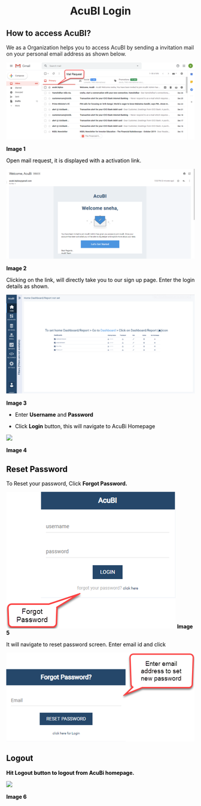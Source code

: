
 
<center><h1>AcuBI Login</h1></center>


##  How to access AcuBI?


We as a Organization helps you to access  AcuBI by sending a invitation mail on your personal email address as shown below. 


![enter image description here](https://raw.githubusercontent.com/sv18042016/fp1/311b38f5dc38623d9e5d7ad399b080eff943e655/images/New_version5/UD_Acubi_Login2.png)

<b><font color = "Black"> Image 1</b>

Open mail request, it is displayed with a activation link.

![enter image description here](https://raw.githubusercontent.com/sv18042016/fp1/c91a926156b87ab9716f0bb33f208e23f0aee55b/images/New_version5/UD_Acubi_Login.png)

<b><font color = "Black"> Image 2</b>

Clicking on the link, will directly take you to our sign up page. Enter the login details as shown.


![enter image description here](https://raw.githubusercontent.com/sv18042016/fp1/bb5d4c9f6814109a9645827e267e716c0d044c2a/images/New_version5/Homepage_v5.png)

<b><font color = "Black"> Image 3</b>

-  Enter  <b>Username</b> and <b>Password</b>

- Click  <b>Login</b> button, this will navigate to AcuBi  Homepage

![
](https://raw.githubusercontent.com/sv18042016/fp1/master/images/New_version5/Homepage_v5.png)

<b><font color = "Black"> Image 4</b>

## Reset Password

  To Reset your password, Click <b>Forgot Password.</b>
  

  
![enter image description here](https://raw.githubusercontent.com/sv18042016/fp1/d699fdaa0ce671092b5221c2b237a80837b2e442/images/New_version5/UD_Acubi_Login1.png)
 <b><font color = "Black"> Image 5</b>

  It will navigate to reset password screen. Enter email id and click <b> 
  
![enter image description here](https://raw.githubusercontent.com/sv18042016/fp1/d4e2f8591d8f987195c49e386f89047fa0c3ebde/images/New_version5/UD_Acubi_Login4.png)
## Logout

Hit <b>Logout</b> button to logout from AcuBi homepage.

![
](https://raw.githubusercontent.com/sv18042016/fp1/master/images/New_version5/UD_Logout.png)

<b><font color = "Black"> Image 6</b>

<!--stackedit_data:
eyJoaXN0b3J5IjpbLTE4MTY5MzkxNDQsOTY0MzM1ODMsLTUyND
IwMTk3NSwyMTI0NTk5NDQwLC0xMTYzNjYwMTIzLDQ1Mzg5ODky
NCw2MjQ4NDY1NjQsLTE4MTc0NjgwMDQsMTAzOTM4NTU5NSwxNz
I5NTYzNzgxLDE4NDM0NTkyMDUsMjEwODMyMDM1MywtNjg2Mjg5
NzUxLC0xNDQ0NjYxOTE5LDEzMzQ3MDE3NzUsLTc1NDIzNDcwLD
E3OTMzNTU5NTksLTgyMDAyNzgwOV19
-->